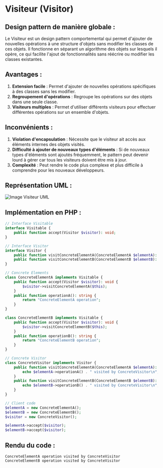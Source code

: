 # Visiteur (Visitor)

## Design pattern de manière globale :
Le Visiteur est un design pattern comportemental qui permet d'ajouter de nouvelles opérations à une structure d'objets sans modifier les classes de ces objets. Il fonctionne en séparant un algorithme des objets sur lesquels il opère, ce qui facilite l'ajout de fonctionnalités sans réécrire ou modifier les classes existantes.

## Avantages :
1. **Extension facile** : Permet d'ajouter de nouvelles opérations spécifiques à des classes sans les modifier.
2. **Regroupement d'opérations** : Regroupe les opérations sur des objets dans une seule classe.
3. **Visiteurs multiples** : Permet d'utiliser différents visiteurs pour effectuer différentes opérations sur un ensemble d'objets.

## Inconvénients :
1. **Violation d'encapsulation** : Nécessite que le visiteur ait accès aux éléments internes des objets visités.
2. **Difficulté à ajouter de nouveaux types d'éléments** : Si de nouveaux types d'éléments sont ajoutés fréquemment, le pattern peut devenir lourd à gérer car tous les visiteurs doivent être mis à jour.
3. **Complexité** : Peut rendre le code plus complexe et plus difficile à comprendre pour les nouveaux développeurs.

## Représentation UML :
![Image Visiteur UML](https://media.discordapp.net/attachments/884824217110061117/1202977583218556970/image.png?ex=65cf6b2e&is=65bcf62e&hm=7533658e294853b8785ba0ecafa3ad9beeaed20599d1feabdbcf9ba124dea4fc&=&format=webp&quality=lossless&width=648&height=588)

## Implémentation en PHP :
```php
// Interface Visitable
interface Visitable {
    public function accept(Visitor $visitor): void;
}

// Interface Visitor
interface Visitor {
    public function visitConcreteElementA(ConcreteElementA $elementA): void;
    public function visitConcreteElementB(ConcreteElementB $elementB): void;
}

// Concrete Elements
class ConcreteElementA implements Visitable {
    public function accept(Visitor $visitor): void {
        $visitor->visitConcreteElementA($this);
    }
    public function operationA(): string {
        return "ConcreteElementA operation";
    }
}

class ConcreteElementB implements Visitable {
    public function accept(Visitor $visitor): void {
        $visitor->visitConcreteElementB($this);
    }
    public function operationB(): string {
        return "ConcreteElementB operation";
    }
}

// Concrete Visitor
class ConcreteVisitor implements Visitor {
    public function visitConcreteElementA(ConcreteElementA $elementA): void {
        echo $elementA->operationA() . " visited by ConcreteVisitor\n";
    }
    public function visitConcreteElementB(ConcreteElementB $elementB): void {
        echo $elementB->operationB() . " visited by ConcreteVisitor\n";
    }
}

// Client code
$elementA = new ConcreteElementA();
$elementB = new ConcreteElementB();
$visitor = new ConcreteVisitor();

$elementA->accept($visitor);
$elementB->accept($visitor);
```

## Rendu du code :
```
ConcreteElementA operation visited by ConcreteVisitor
ConcreteElementB operation visited by ConcreteVisitor
```

